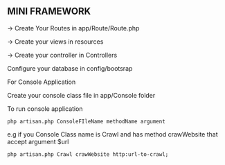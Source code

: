## MINI FRAMEWORK

-> Create Your Routes in app/Route/Route.php

-> Create your views in resources

-> Create your controller in Controllers

Configure your database in config/bootsrap

For Console Application 

Create your console class file in app/Console folder

To run console application

`php artisan.php ConsoleFIleName methodName argument `

e.g if you Console Class name is Crawl and has method crawWebsite that accept argument $url

`php artisan.php Crawl crawWebsite http:url-to-crawl;`
